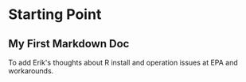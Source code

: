 # Starting Point #
## My First Markdown Doc #
To add Erik's thoughts about R install and operation issues at EPA and workarounds.
